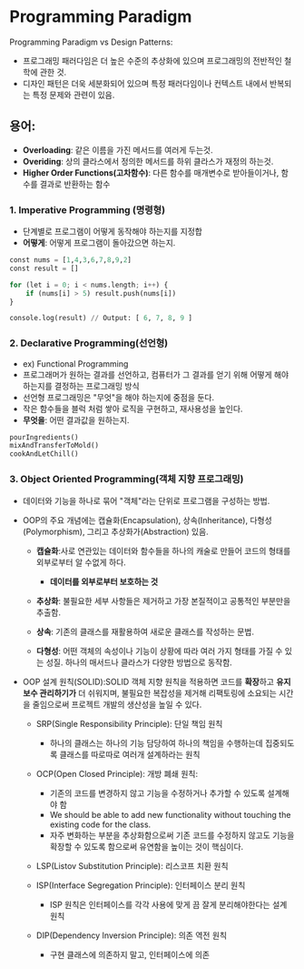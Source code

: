 # Programming Paradigm

Programming Paradigm vs Design Patterns:

- 프로그래밍 패러다임은 더 높은 수준의 추상화에 있으며 프로그래밍의 전반적인 철학에 관한 것.
- 디자인 패턴은 더욱 세분화되어 있으며 특정 패러다임이나 컨텍스트 내에서 반복되는 특정 문제와 관련이 있음.

## 용어:

- **Overloading**: 같은 이름을 가진 메서드를 여러게 두는것.
- **Overiding**: 상의 클라스에서 정의한 메서드를 하위 클라스가 재정의 하는것.
- **Higher Order Functions(고차함수)**: 다른 함수를 매개변수로 받아들이거나, 함수를 결과로 반환하는 함수

### 1. Imperative Programming (명령형)

- 단계별로 프로그램이 어떻게 동작해야 하는지를 지정합
- **어떻게**: 어떻게 프로그램이 돌아갔으면 하는지.

```python
const nums = [1,4,3,6,7,8,9,2]
const result = []

for (let i = 0; i < nums.length; i++) {
    if (nums[i] > 5) result.push(nums[i])
}

console.log(result) // Output: [ 6, 7, 8, 9 ]
```

### 2. Declarative Programming(선언형)

- ex) Functional Programming
- 프로그래머가 원하는 결과를 선언하고, 컴퓨터가 그 결과를 얻기 위해 어떻게 해야 하는지를 결정하는 프로그래밍 방식
- 선언형 프로그래밍은 "무엇"을 해야 하는지에 중점을 둔다.
- 작은 함수들을 블럭 처럼 쌓아 로직을 구현하고, 재사용성을 높인다.
- **무엇을**: 어떤 결과값을 원하는지.

```python
pourIngredients()
mixAndTransferToMold()
cookAndLetChill()
```

### 3. Object Oriented Programming(객체 지향 프로그래밍)

- 데이터와 기능을 하나로 묶어 "객체"라는 단위로 프로그램을 구성하는 방법.
- OOP의 주요 개념에는 캡슐화(Encapsulation), 상속(Inheritance), 다형성(Polymorphism), 그리고 추상화가(Abstraction) 있음.

  - **캡슐화**:사로 연관있는 데이터와 함수들을 하나의 캐술로 만들어 코드의 형태를 외부로부터 알 수없게 하다.

    - **데이터를 외부로부터 보호하는 것**

  - **추상화**: 불필요한 세부 사항들은 제거하고 가장 본질적이고 공통적인 부분만을 추출함.

  - **상속**: 기존의 클래스를 재활용하여 새로운 클래스를 작성하는 문법.

  - **다형성**: 어떤 객체의 속성이나 기능이 상황에 따라 여러 가지 형태를 가질 수 있는 성질. 하나의 매서드나 클라스가 다양한 방법으로 동작함.

- OOP 설계 원칙(SOLID):SOLID 객체 지향 원칙을 적용하면 코드를 **확장**하고 **유지 보수 관리하기가** 더 쉬워지며, 불필요한 복잡성을 제거해 리팩토링에 소요되는 시간을 줄임으로써 프로젝트 개발의 생산성을 높일 수 있다.

  - SRP(Single Responsibility Principle): 단일 책임 원칙

    - 하나의 클래스는 하나의 기능 담당하여 하나의 책임을 수행하는데 집중되도록 클래스를 따로따로 여러개 설계하라는 원칙

  - OCP(Open Closed Principle): 개방 폐쇄 원칙:
    - 기존의 코드를 변경하지 않고 기능을 수정하거나 추가할 수 있도록 설계해야 함
    - We should be able to add new functionality without touching the existing code for the class.
    - 자주 변화하는 부분을 추상화함으로써 기존 코드를 수정하지 않고도 기능을 확장할 수 있도록 함으로써 유연함을 높이는 것이 핵심이다.
  - LSP(Listov Substitution Principle): 리스코프 치환 원칙
  - ISP(Interface Segregation Principle): 인터페이스 분리 원칙
    - ISP 원칙은 인터페이스를 각각 사용에 맞게 끔 잘게 분리해야한다는 설계 원칙
  - DIP(Dependency Inversion Principle): 의존 역전 원칙

    - 구현 클래스에 의존하지 말고, 인터페이스에 의존
